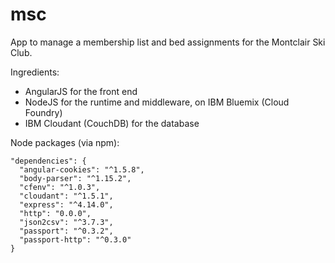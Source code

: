 # msc
App to manage a membership list and bed assignments for the Montclair Ski Club.

Ingredients:

 - AngularJS for the front end
 - NodeJS for the runtime and middleware, on IBM Bluemix (Cloud Foundry)
 - IBM Cloudant (CouchDB) for the database

Node packages (via npm):

```
"dependencies": {
  "angular-cookies": "^1.5.8",
  "body-parser": "^1.15.2",
  "cfenv": "^1.0.3",
  "cloudant": "^1.5.1",
  "express": "^4.14.0",
  "http": "0.0.0",
  "json2csv": "^3.7.3",
  "passport": "^0.3.2",
  "passport-http": "^0.3.0"
}
```